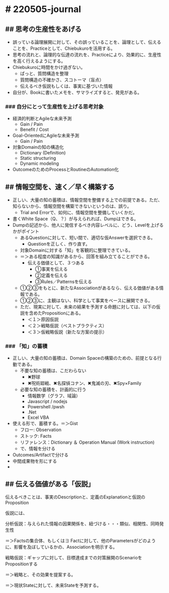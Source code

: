 # # 220505-journal


## ## 思考の生産性をあげる



* 誤っている論理展開に対して、その誤っていることを、論理として、伝えることを、Practiceとして、Chiebukuroを活用する。
* 思考の流れと、論理的な伝達の流れを、Practiceにより、効果的に、生産性を高く行えるようにする。
* Chiebukuroに時間をかけ過ぎない。
    * ぱっと、質問構造を整理
    * 質問構造の不確かさ、スコトーマ（盲点）
    * 伝えるべき仮説もしくは、事実に基づいた情報
* 自分が、Bookに書いたメモを、サマライズすると、発見がある。


### ### 自分にとって生産性を上げる思考対象



* 経済的判断とAgileな未来予測
    * Gain / Pain
    * Benefit / Cost
* Goal-OrientedにAgileな未来予測
    * Gain / Pain
* 対象Domainの知の構造化
    * Dictionary (Definition)
    * Static structuring
    * Dynamic modeling
* OutcomeのためのProcessとRoutineのAutomation化


## ## 情報空間を、速く／早く構築する



* 正しい、大量の知の蓄積は、情報空間を整備する上での前提である。ただ、知らないから、情報空間を構築できないというのは、誤り。
    * Trial and Errorで、如何に、情報空間を整備していくかだ。
* 書くWhite Space（Q、？）が与えられれば、Dumpはできる。
* Dumpの記述から、他人に発信するべき内容レベルに、どう、Levelを上げるかがポイント
    * あるQuestionに対して、短い間で、適切な仮Answerを選択できる。
        * Questionを正しく、作り直す。
    * 対象Domainに対する「知」を客観的に整理できている。
    * ＝＞ある程度の知識があるから、回答を組み立てることができる。
        *  伝える価値として、３つある
            * ①事実を伝える
            * ②定義を伝える
            * ③Rules／Patternsを伝える
    * ①②③をもとに、新たなAssociationがあるなら、伝える価値がある情報である。
    * ①②③に、主観はない、科学として事実をベースに展開できる。
    * ただ、現実に対して、未来の結果を予測する命題に対しては、以下の仮説を含めたPropositionにある。
        * ＜１＞原因仮説
        * ＜２＞戦略仮説（ベストプラクティス）
        * ＜３＞仮戦略仮説（新たな方案の提示）


### ### 「知」の蓄積



* 正しい、大量の知の蓄積は、Domain Spaceの構築のための、前提となる行動である。
    * 不要な知の蓄積は、こだわらない
        * ✖野球
        * ✖呪術廻戦、✖名探偵コナン、✖鬼滅の刃、✖Spy×Family
    * 必要な知の蓄積を、計画的に行う
        * 情報数学（グラフ、域論）
        * Javascript / nodejs
        * Powershell /pwsh
        * .Net
        * Excel VBA
* 使える形で、蓄積する。＝＞Gist
    * フロー: Observation
    * ストック: Facts
    * リファレンス：Dictionary ＆ Operation Manual (Work instruction)
    * で、情報を分ける
* Outcomes/Artifactで分ける
* 中間成果物を形にする
* 


## ## 伝える価値がある「仮説」

伝えるべきことは、事実のDescriptionと、定義のExplanationと仮説のProposition

仮説には、

分析仮説：与えられた情報の因果関係を、紐づける・・・類似、相関性、同時発生性

＝＞Factsの集合体、もしくは∃ Factに対して、他のParametersがどのように、影響を及ぼしているかの、Associationを明示する。

戦略仮説：ギャップに対して、目標達成までの対策展開のScenarioをPropositionする

＝＞戦略と、その効果を提案する。

＝＞現状Stateに対して、未来Stateを予測する。
